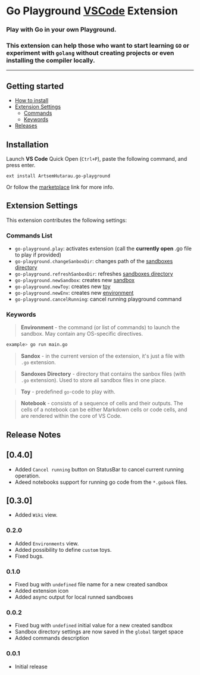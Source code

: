 # Go Playground [VSCode](https://code.visualstudio.com/) Extension

### Play with Go in your own Playground.

### This extension can help those who want to start learning `GO` or experiment with `golang` without creating projects or even installing the compiler locally.

---

## Getting started
- [How to install](#installation)
- [Extension Settings](#extension-settings)
  - [Commands](#commands-list)
  - [Keywords](#keywords)
- [Releases](#release-notes)

## Installation

Launch __VS Code__ Quick Open (`Ctrl+P`), paste the following command, and press enter.
```
ext install ArtsemHutarau.go-playground
```

Or follow the [marketplace](https://marketplace.visualstudio.com/items?itemName=ArtsemHutarau.go-playground) link for more info.

## Extension Settings

This extension contributes the following settings:

### Commands List

* `go-playground.play`: activates extension (call the **currently open** .go file to play if provided)
* `go-playground.changeSanboxDir`: changes path of the [sandboxes directory](#keywords)
* `go-playground.refreshSanboxDir`: refreshes [sandboxes directory](#keywords)
* `go-playground.newSandbox`: creates new [sandbox](#keywords)
* `go-playground.newToy`: creates new [toy](#keywords)
* `go-playground.newEnv`: creates new [environment](#keywords)
* `go-playground.cancelRunning`: cancel running playground command

### Keywords

> **Environment** - the command (or list of commands) to launch the sandbox. May contain any OS-specific directives.
```bash
example> go run main.go 
```

> **Sandox** - in the current version of the extension, it's just a file with `.go` extension.

> **Sandoxes Directory** - directory that contains the sanbox files (with `.go` extension). Used to store all sandbox files in one place.

> **Toy** - predefined `go`-code to play with.

> **Notebook** - consists of a sequence of cells and their outputs. The cells of a notebook can be either Markdown cells or code cells, and are rendered within the core of VS Code.

## Release Notes

## [0.4.0]

- Added `Cancel running` button on StatusBar to cancel current running operation.
- Adeed notebooks support for running go code from the `*.gobook` files.

## [0.3.0]

- Added `Wiki` view.

### 0.2.0

- Added `Environments` view.
- Added possibility to define `custom` toys.
- Fixed bugs.

### 0.1.0

- Fixed bug with `undefined` file name for a new created sandbox
- Added extension icon
- Added async output for local runned sandboxes

### 0.0.2

- Fixed bug with `undefined` initial value for a new created sandbox
- Sandbox directory settings are now saved in the `global` target space
- Added commands description

### 0.0.1

- Initial release
